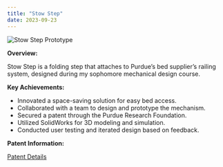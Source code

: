 ```yaml
---
title: "Stow Step"
date: 2023-09-23
---
```


![Stow Step Prototype](/images/projects/stow-step.jpg)

**Overview:**

Stow Step is a folding step that attaches to Purdue’s bed supplier’s railing system, designed during my sophomore mechanical design course.

**Key Achievements:**

- Innovated a space-saving solution for easy bed access.
- Collaborated with a team to design and prototype the mechanism.
- Secured a patent through the Purdue Research Foundation.
- Utilized SolidWorks for 3D modeling and simulation.
- Conducted user testing and iterated design based on feedback.

**Patent Information:**

[Patent Details](#) <!-- Replace with actual link if available -->
